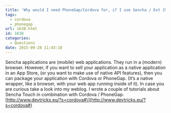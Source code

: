 ```yaml
---
title: 'Why would I need PhoneGap/Cordova for, if I use Sencha / Ext JS?'
tags:
  - cordova
  - phonegap
url: 1638.html
id: 1638
categories:
  - Questions
date: 2015-09-28 11:43:10
---
```


Sencha applications are (mobile) web applications. They run in a (modern) browser. However, if you want to sell your application as a native application in an App Store, (or you want to make use of native API features), then you can package your application with Cordova or PhoneGap. (It’s a native wrapper, like a browser, with your web app running inside of it). In case you are curious take a look into my weblog. I wrote a couple of tutorials about Sencha Touch in combination with Cordova / PhoneGap. \[http://www.devtricks.eu/?s=cordova#\](http://www.devtricks.eu/?s=cordova#)
